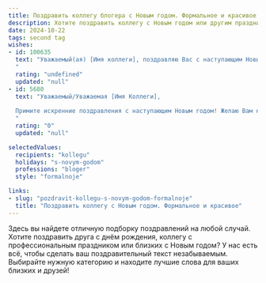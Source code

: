 ```yaml
---
title: Поздравить коллегу блогера с Новым годом. Формальное и красивое
description: Хотите поздравить коллегу с Новым годом или другим праздником? Наш ИИ создаст незабываемое поздравление, а вы обязательно выделитесь среди других.  
date: 2024-10-22
tags: second tag
wishes:
- id: 100635
  text: "Уважаемый(ая) [Имя коллеги], поздравляю Вас с наступающим Новым годом! Желаю Вам в новом году ярких идей, вдохновения для создания увлекательных блогов,  большого количества преданных читателей и, конечно же,  здоровья, счастья и благополучия!
  "
  rating: "undefined"
  updated: "null"
- id: 5680
  text: "Уважаемый/Уважаемая [Имя Коллеги],
  
  Примите искренние поздравления с наступающим Новым годом! Желаю Вам неиссякаемого вдохновения, ярких творческих идей и благодарной аудитории. Пусть Новый год будет наполнен интересными проектами, успешными коллаборациями и новыми достижениями в мире блогинга!
  "
  rating: "0"
  updated: "null"

selectedValues:
  recipients: "kollegu"
  holidays: "s-novym-godom"
  professions: "bloger"
  style: "formalnoje"

links:
- slug: "pozdravit-kollegu-s-novym-godom-formalnoje"
  title: "Поздравить коллегу с Новым годом. Формальное и красивое"
---
```


Здесь вы найдете отличную подборку поздравлений на любой случай. 
Хотите поздравить друга с днём рождения, коллегу с профессиональным праздником или близких с Новым годом? У нас есть всё, чтобы сделать ваш поздравительный текст незабываемым. Выбирайте нужную категорию и находите лучшие слова для ваших близких и друзей!
